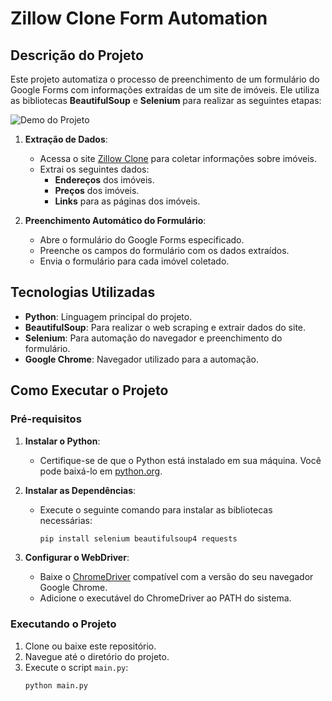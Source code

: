 # Zillow Clone Form Automation

## Descrição do Projeto

Este projeto automatiza o processo de preenchimento de um formulário do Google Forms com informações extraídas de um site de imóveis. Ele utiliza as bibliotecas **BeautifulSoup** e **Selenium** para realizar as seguintes etapas:

![Demo do Projeto](https://github.com/jpvgoes/zillow-form-automation/blob/main/Gravando2025-04-12140141-ezgif.com-video-to-gif-converter.gif?raw=true)



1. **Extração de Dados**:
   - Acessa o site [Zillow Clone](https://appbrewery.github.io/Zillow-Clone/) para coletar informações sobre imóveis.
   - Extrai os seguintes dados:
     - **Endereços** dos imóveis.
     - **Preços** dos imóveis.
     - **Links** para as páginas dos imóveis.

2. **Preenchimento Automático do Formulário**:
   - Abre o formulário do Google Forms especificado.
   - Preenche os campos do formulário com os dados extraídos.
   - Envia o formulário para cada imóvel coletado.

## Tecnologias Utilizadas

- **Python**: Linguagem principal do projeto.
- **BeautifulSoup**: Para realizar o web scraping e extrair dados do site.
- **Selenium**: Para automação do navegador e preenchimento do formulário.
- **Google Chrome**: Navegador utilizado para a automação.

## Como Executar o Projeto

### Pré-requisitos

1. **Instalar o Python**:
   - Certifique-se de que o Python está instalado em sua máquina. Você pode baixá-lo em [python.org](https://www.python.org/).

2. **Instalar as Dependências**:
   - Execute o seguinte comando para instalar as bibliotecas necessárias:
     ```bash
     pip install selenium beautifulsoup4 requests
     ```

3. **Configurar o WebDriver**:
   - Baixe o [ChromeDriver](https://chromedriver.chromium.org/) compatível com a versão do seu navegador Google Chrome.
   - Adicione o executável do ChromeDriver ao PATH do sistema.

### Executando o Projeto

1. Clone ou baixe este repositório.
2. Navegue até o diretório do projeto.
3. Execute o script `main.py`:
   ```bash
   python main.py
